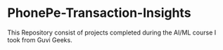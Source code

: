 # PhonePe-Transaction-Insights
This Repository consist of projects completed during the AI/ML course I took from Guvi Geeks.
